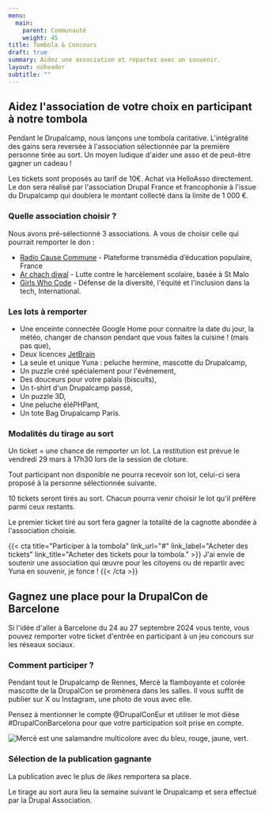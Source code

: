 ```yaml
---
menu:
  main:
    parent: Communauté
    weight: 45
title: Tombola & Concours
draft: true
summary: Aidez une association et repartez avec un souvenir.
layout: noheader
subtitle: ""
---
```

## Aidez l'association de votre choix en participant à notre tombola

Pendant le Drupalcamp, nous lançons une tombola caritative. L'intégralité des gains sera reversée à l'association sélectionnée par la première personne tirée au sort. Un moyen ludique d'aider une asso et de peut-être gagner un cadeau !

Les tickets sont proposés au tarif de 10€. Achat via HelloAsso directement. Le don sera réalisé par l'association Drupal France et francophonie à l'issue du Drupalcamp qui doublera le montant collecté dans la limite de 1 000 €.

### Quelle association choisir ?

Nous avons pré-sélectionné 3 associations. A vous de choisir celle qui pourrait remporter le don : 

* [Radio Cause Commune](https://cause-commune.fm/) - Plateforme transmédia d’éducation populaire, France
* [Ar chach diwal](https://www.facebook.com/profile.php?id=100065016510820&locale=fr_FR) - Lutte contre le harcèlement scolaire, basée à St Malo
* [Girls Who Code](https://girlswhocode.com/) - Défense de la diversité, l'équité et l'inclusion dans la tech, International.

### Les lots à remporter

* Une enceinte connectée Google Home pour connaitre la date du jour, la météo, changer de chanson pendant que vous faites la cuisine ! (mais pas que),
* Deux licences [JetBrain](https://www.jetbrains.com/fr-fr/)
* La seule et unique Yuna : peluche hermine, mascotte du Drupalcamp,
* Un puzzle créé spécialement pour l'événement,
* Des douceurs pour votre palais (biscuits),
* Un t-shirt d'un Drupalcamp passé,
* Un puzzle 3D,
* Une peluche éléPHPant,
* Un tote Bag Drupalcamp Paris.

### Modalités du tirage au sort

Un ticket = une chance de remporter un lot. La restitution est prévue le vendredi 29 mars à 17h30 lors de la session de cloture.

Tout participant non disponible ne pourra recevoir son lot, celui-ci sera proposé à la personne sélectionnée suivante.

10 tickets seront tirés au sort. Chacun pourra venir choisir le lot qu'il préfère parmi ceux restants.  

Le premier ticket tiré au sort fera gagner la totalité de la cagnotte abondée à l'association choisie.

{{< cta
title="Participer à la tombola"
link_url="#"
link_label="Acheter des tickets"
link_title="Acheter des tickets pour la tombola." >}}
J'ai envie de soutenir une association qui œuvre pour les citoyens ou de repartir avec Yuna en souvenir, je fonce !
{{< /cta >}}

## Gagnez une place pour la DrupalCon de Barcelone

Si l'idée d'aller à Barcelone du 24 au 27 septembre 2024 vous tente, vous pouvez remporter votre ticket d'entrée en participant à un jeu concours sur les réseaux sociaux.

### Comment participer ?

Pendant tout le Drupalcamp de Rennes, Mercè la flamboyante et colorée mascotte de la DrupalCon se promènera dans les salles. Il vous suffit de publier sur X ou Instagram, une photo de vous avec elle.

Pensez à mentionner le compte @DrupalConEur et utiliser le mot dièse #DrupalConBarcelona pour que votre participation soit prise en compte.

![Mercè est une salamandre multicolore avec du bleu, rouge, jaune, vert.](/communaute/img.png "Mercè")

### Sélection de la publication gagnante

La publication avec le plus de *likes* remportera sa place. 

Le tirage au sort aura lieu la semaine suivant le Drupalcamp et sera effectué par la Drupal Association.
